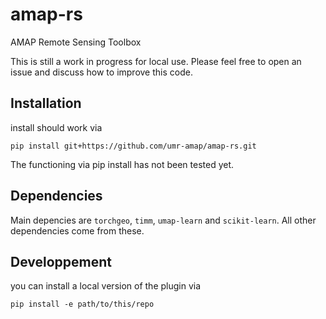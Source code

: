 # amap-rs

AMAP Remote Sensing Toolbox

This is still a work in progress for local use. Please feel free to open an issue and discuss how to improve this code.

## Installation

install should work via 

```
pip install git+https://github.com/umr-amap/amap-rs.git
```

The functioning via pip install has not been tested yet.

## Dependencies

Main depencies are `torchgeo`, `timm`, `umap-learn` and `scikit-learn`. All other dependencies come from these.

## Developpement

you can install a local version of the plugin via 

```
pip install -e path/to/this/repo
```

